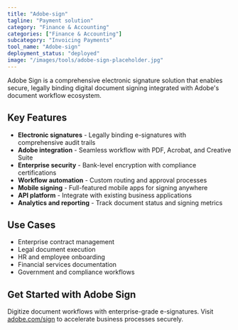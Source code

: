 ```yaml
---
title: "Adobe-sign"
tagline: "Payment solution"
category: "Finance & Accounting"
categories: ["Finance & Accounting"]
subcategory: "Invoicing Payments"
tool_name: "Adobe-sign"
deployment_status: "deployed"
image: "/images/tools/adobe-sign-placeholder.jpg"
---
```

Adobe Sign is a comprehensive electronic signature solution that enables secure, legally binding digital document signing integrated with Adobe's document workflow ecosystem.

## Key Features

- **Electronic signatures** - Legally binding e-signatures with comprehensive audit trails
- **Adobe integration** - Seamless workflow with PDF, Acrobat, and Creative Suite
- **Enterprise security** - Bank-level encryption with compliance certifications
- **Workflow automation** - Custom routing and approval processes
- **Mobile signing** - Full-featured mobile apps for signing anywhere
- **API platform** - Integrate with existing business applications
- **Analytics and reporting** - Track document status and signing metrics

## Use Cases

- Enterprise contract management
- Legal document execution
- HR and employee onboarding
- Financial services documentation
- Government and compliance workflows

## Get Started with Adobe Sign

Digitize document workflows with enterprise-grade e-signatures. Visit [adobe.com/sign](https://www.adobe.com/sign) to accelerate business processes securely.
